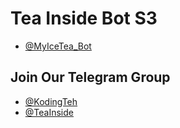 # Tea Inside Bot S3
- <a href="https://t.me/MyIceTea_Bot">@MyIceTea_Bot</a>

## Join Our Telegram Group
- <a href="https://t.me/KodingTeh">@KodingTeh</a>
- <a href="https://t.me/TeaInside">@TeaInside</a>